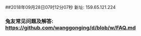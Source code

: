 ##2018年09月28日07时12分07秒 新址: 159.65.121.224
### 兔友常见问题及解答: https://github.com/wanggonging/d/blob/w/FAQ.md
